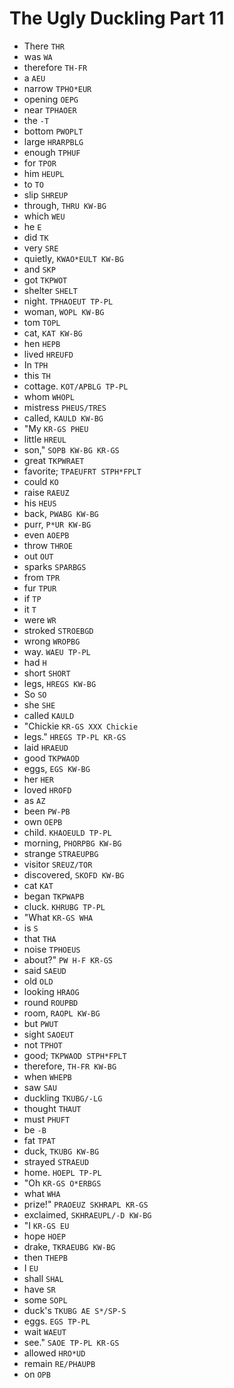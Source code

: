 # The Ugly Duckling Part 11

* There `THR`
* was `WA`
* therefore `TH-FR`
* a `AEU`
* narrow `TPHO*EUR`
* opening `OEPG`
* near `TPHAOER`
* the `-T`
* bottom `PWOPLT`
* large `HRARPBLG`
* enough `TPHUF`
* for `TPOR`
* him `HEUPL`
* to `TO`
* slip `SHREUP`
* through, `THRU KW-BG`
* which `WEU`
* he `E`
* did `TK`
* very `SRE`
* quietly, `KWAO*EULT KW-BG`
* and `SKP`
* got `TKPWOT`
* shelter `SHELT`
* night. `TPHAOEUT TP-PL`
* woman, `WOPL KW-BG`
* tom `TOPL`
* cat, `KAT KW-BG`
* hen `HEPB`
* lived `HREUFD`
* In `TPH`
* this `TH`
* cottage. `KOT/APBLG TP-PL`
* whom `WHOPL`
* mistress `PHEUS/TRES`
* called, `KAULD KW-BG`
* "My `KR-GS PHEU`
* little `HREUL`
* son," `SOPB KW-BG KR-GS`
* great `TKPWRAET`
* favorite; `TPAEUFRT STPH*FPLT`
* could `KO`
* raise `RAEUZ`
* his `HEUS`
* back, `PWABG KW-BG`
* purr, `P*UR KW-BG`
* even `AOEPB`
* throw `THROE`
* out `OUT`
* sparks `SPARBGS`
* from `TPR`
* fur `TPUR`
* if `TP`
* it `T`
* were `WR`
* stroked `STROEBGD`
* wrong `WROPBG`
* way. `WAEU TP-PL`
* had `H`
* short `SHORT`
* legs, `HREGS KW-BG`
* So `SO`
* she `SHE`
* called `KAULD`
* "Chickie `KR-GS XXX Chickie`
* legs." `HREGS TP-PL KR-GS`
* laid `HRAEUD`
* good `TKPWAOD`
* eggs, `EGS KW-BG`
* her `HER`
* loved `HROFD`
* as `AZ`
* been `PW-PB`
* own `OEPB`
* child. `KHAOEULD TP-PL`
* morning, `PHORPBG KW-BG`
* strange `STRAEUPBG`
* visitor `SREUZ/TOR`
* discovered, `SKOFD KW-BG`
* cat `KAT`
* began `TKPWAPB`
* cluck. `KHRUBG TP-PL`
* "What `KR-GS WHA`
* is `S`
* that `THA`
* noise `TPHOEUS`
* about?" `PW H-F KR-GS`
* said `SAEUD`
* old `OLD`
* looking `HRAOG`
* round `ROUPBD`
* room, `RAOPL KW-BG`
* but `PWUT`
* sight `SAOEUT`
* not `TPHOT`
* good; `TKPWAOD STPH*FPLT`
* therefore, `TH-FR KW-BG`
* when `WHEPB`
* saw `SAU`
* duckling `TKUBG/-LG`
* thought `THAUT`
* must `PHUFT`
* be `-B`
* fat `TPAT`
* duck, `TKUBG KW-BG`
* strayed `STRAEUD`
* home. `HOEPL TP-PL`
* "Oh `KR-GS O*ERBGS`
* what `WHA`
* prize!" `PRAOEUZ SKHRAPL KR-GS`
* exclaimed, `SKHRAEUPL/-D KW-BG`
* "I `KR-GS EU`
* hope `HOEP`
* drake, `TKRAEUBG KW-BG`
* then `THEPB`
* I `EU`
* shall `SHAL`
* have `SR`
* some `SOPL`
* duck's `TKUBG AE S*/SP-S`
* eggs. `EGS TP-PL`
* wait `WAEUT`
* see." `SAOE TP-PL KR-GS`
* allowed `HRO*UD`
* remain `RE/PHAUPB`
* on `OPB`
